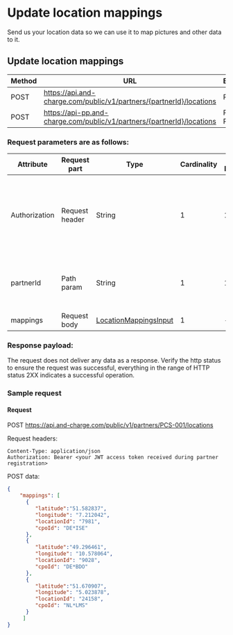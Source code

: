 # Update location mappings

Send us your location data so we can use it to map pictures and other data to it.

## Update location mappings

| Method           | URL                                                   | Environment                          
|------------------|-------------------------------------------------------|--------------|
| POST             | https://api.and-charge.com/public/v1/partners/{partnerId}/locations | Production
| POST             | https://api-pp.and-charge.com/public/v1/partners/{partnerId}/locations | Pre Production

### Request parameters are as follows:

| Attribute     | Request part  | Type                               | Cardinality | max. Length | Description 
|---------------|---------------|------------------------------------|-------------|-------------|---------------------------------------------------------------------------------------------------|
| Authorization |Request header | String                             |1            |100          | The accessToken authorizing you to do the request. The header value must be in form of: Bearer <accessToken>
| partnerId     |Path param     | String                             |1            |100          | Your partner ID with which you registered yourself as a partner
| mappings      |Request body   | [LocationMappingsInput](types.md#locationmappingsinput-class) |1            |-/-          | Your location data

### Response payload:

The request does not deliver any data as a response. Verify the http status to ensure the request was successful, everything in the range of HTTP status 2XX indicates a successful operation.

### Sample request

#### Request

   POST https://api.and-charge.com/public/v1/partners/PCS-001/locations

   Request headers:
```
Content-Type: application/json
Authorization: Bearer <your JWT access token received during partner registration>
```

   POST data:
```json
{
	"mappings": [
	  {
	     "latitude":"51.582837",
	     "longitude": "7.212042",
	     "locationId": "7981",
	     "cpoId": "DE*ISE"
	  },
	  {
	     "latitude":"49.296461",
	     "longitude": "10.578064",
	     "locationId": "9028",
	     "cpoId": "DE*BDO"
	  },
	  {
	     "latitude":"51.670907",
	     "longitude": "5.023878",
	     "locationId": "24158",
	     "cpoId": "NL*LMS"
	  }
     ]
}   
```